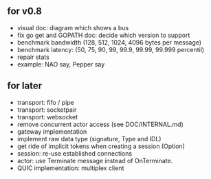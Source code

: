 for v0.8
--------

- visual doc: diagram which shows a bus
- fix go get and GOPATH doc: decide which version to support
- benchmark bandwidth (128, 512, 1024, 4096 bytes per message)
- benchmark latency: (50, 75, 90, 99, 99.9, 99.99, 99.999 percentil)
- repair stats
- example: NAO say, Pepper say

for later
---------

- transport: fifo / pipe
- transport: socketpair
- transport: websocket
- remove concurrent actor access (see DOC/INTERNAL.md)
- gateway implementation
- implement raw data type (signature, Type and IDL)
- get ride of implicit tokens when creating a session (Option)
- session: re-use established connections
- actor: use Terminate message instead of OnTerminate.
- QUIC implementation: multiplex client
